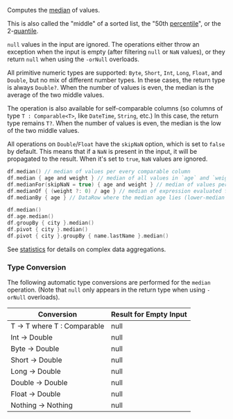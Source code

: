 [//]: # (title: median)

<!---IMPORT org.jetbrains.kotlinx.dataframe.samples.api.Analyze-->

Computes the [median](https://en.wikipedia.org/wiki/Median) of values.

This is also called the "middle" of a sorted list, the "50th [percentile](percentile.md)", or
the 2-[quantile](https://en.wikipedia.org/wiki/Quantile).

`null` values in the input are ignored.
The operations either throw an exception when the input is empty (after filtering `null` or `NaN` values),
or they return `null` when using the `-orNull` overloads.

All primitive numeric types are supported: `Byte`, `Short`, `Int`, `Long`, `Float`, and `Double`,
but no mix of different number types.
In these cases, the return type is always `Double?`.
When the number of values is even, the median is the average of the two middle values.

The operation is also available for self-comparable columns
(so columns of type `T : Comparable<T>`, like `DateTime`, `String`, etc.)
In this case, the return type remains `T?`.
When the number of values is even, the median is the low of the two middle values.

All operations on `Double`/`Float` have the `skipNaN` option, which is
set to `false` by default. This means that if a `NaN` is present in the input, it will be propagated to the result.
When it's set to `true`, `NaN` values are ignored.

<!---FUN medianModes-->

```kotlin
df.median() // median of values per every comparable column
df.median { age and weight } // median of all values in `age` and `weight`
df.medianFor(skipNaN = true) { age and weight } // median of values per `age` and `weight` separately
df.medianOf { (weight ?: 0) / age } // median of expression evaluated for every row
df.medianBy { age } // DataRow where the median age lies (lower-median for an even number of values)
```

<!---END-->

<!---FUN medianAggregations-->

```kotlin
df.median()
df.age.median()
df.groupBy { city }.median()
df.pivot { city }.median()
df.pivot { city }.groupBy { name.lastName }.median()
```

<!---END-->

See [statistics](summaryStatistics.md#groupby-statistics) for details on complex data aggregations.

### Type Conversion

The following automatic type conversions are performed for the `median` operation.
(Note that `null` only appears in the return type when using `-orNull` overloads).

| Conversion                     | Result for Empty Input |
|--------------------------------|------------------------|
| T -> T where T : Comparable<T> | null                   |
| Int -> Double                  | null                   |
| Byte -> Double                 | null                   |
| Short -> Double                | null                   |
| Long -> Double                 | null                   |
| Double -> Double               | null                   |
| Float -> Double                | null                   |
| Nothing -> Nothing             | null                   |
